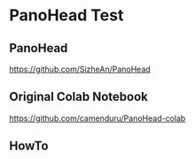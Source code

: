 # PanoHead Test

## PanoHead
https://github.com/SizheAn/PanoHead

## Original Colab Notebook
https://github.com/camenduru/PanoHead-colab

## HowTo
